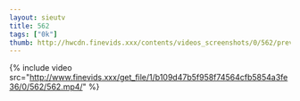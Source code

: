 ```yaml
--- 
layout: sieutv
title: 562
tags: ["0k"]
thumb: http://hwcdn.finevids.xxx/contents/videos_screenshots/0/562/preview.mp4.jpg
---
```

{% include video src="http://www.finevids.xxx/get_file/1/b109d47b5f958f74564cfb5854a3fe36/0/562/562.mp4/" %} 

